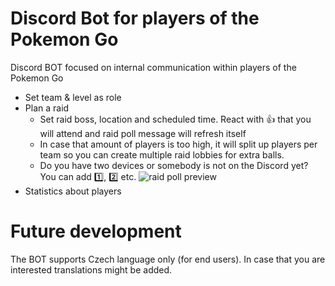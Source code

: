 # Discord Bot for players of the Pokemon Go
Discord BOT focused on internal communication within players of the Pokemon Go

- Set team & level as role
- Plan a raid
  - Set raid boss, location and scheduled time. React with 👍 that you will attend and raid poll message will refresh itself
  - In case that amount of players is too high, it will split up players per team so you can create multiple raid lobbies for extra balls.
  - Do you have two devices or somebody is not on the Discord yet? You can add 1️⃣, 2️⃣ etc.
  ![raid poll preview](https://i.imgur.com/ML4WbgT.png)
- Statistics about players

# Future development
The BOT supports Czech language only (for end users). In case that you are interested translations might be added.
